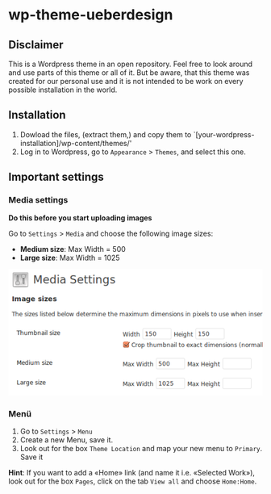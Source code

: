 # wp-theme-ueberdesign

## Disclaimer

This is a Wordpress theme in an open repository. Feel free to look around and use parts of this theme or all of it. But be aware, that this theme was created for our personal use and it is not intended to be work on every possible installation in the world.

## Installation

1. Dowload the files, (extract them,) and copy them to `[your-wordpress-installation]/wp-content/themes/'
2. Log in to Wordpress, go to `Appearance` > `Themes`, and select this one.

## Important settings

### Media settings

**Do this before you start uploading images**

Go to `Settings` > `Media` and choose the following image sizes:

* **Medium size**: Max Width = 500
* **Large size**: Max Width = 1025

<img src="img/readme_media_settings.png" />

### Menü

1. Go to `Settings` > `Menu`
2. Create a new Menu, save it.
3. Look out for the box `Theme Location` and map your new menu to `Primary`. Save it

**Hint**:
If you want to add a «Home» link (and name it i.e. «Selected Work»), look out for the box `Pages`, click on the tab `View all` and choose `Home:Home`.
